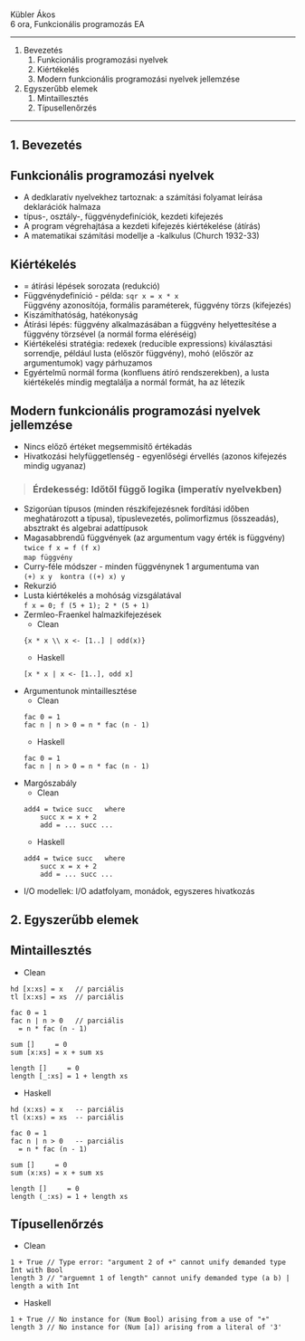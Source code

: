 #

Kübler Ákos<br>
6 ora, Funkcionális programozás EA

---
1. Bevezetés
    1. Funkcionális programozási nyelvek
    2. Kiértékelés
    3. Modern funkcionális programozási nyelvek jellemzése
2. Egyszerűbb elemek
    1. Mintaillesztés
    2. Típusellenőrzés
---

## 1. Bevezetés
## Funkcionális programozási nyelvek
- A dedklaratív nyelvekhez tartoznak: a számítási folyamat leírása deklarációk halmaza
- típus-, osztály-, függvénydefiníciók, kezdeti kifejezés
- A program végrehajtása a kezdeti kifejezés kiértékelése (átírás)
- A matematikai számítási modellje a <lambda>-kalkulus (Church 1932-33)

## Kiértékelés
- = átírási lépések sorozata (redukció)
- Függvénydefiníció - példa: `sqr x = x * x`<br>
Függvény azonosítója, formális paraméterek, függvény törzs (kifejezés)
- Kiszámíthatóság, hatékonyság
- Átírási lépés: függvény alkalmazásában a függvény helyettesítése a függvény törzsével (a normál forma eléréséig)
- Kiértékelési stratégia: redexek (reducible expressions) kiválasztási sorrendje, például lusta (először függvény), mohó (először az argumentumok) vagy párhuzamos
- Egyértelmű normál forma (konfluens átíró rendszerekben), a lusta kiértékelés mindig megtalálja a normál formát, ha az létezik

## Modern funkcionális programozási nyelvek jellemzése
- Nincs előző értéket megsemmisítő értékadás
- Hivatkozási helyfüggetlenség - egyenlőségi érvellés (azonos kifejezés mindig ugyanaz)
>### Érdekesség: Időtől függő logika (imperatív nyelvekben)
- Szigorúan típusos (minden részkifejezésnek fordítási időben meghatározott a típusa), típuslevezetés, polimorfizmus (összeadás), absztrakt és algebrai adattípusok
- Magasabbrendű függvények (az argumentum vagy érték is függvény)<br>
`twice f x = f (f x)`<br>
`map függvény`
- Curry-féle módszer - minden függvénynek 1 argumentuma van<br>
`(+) x y  kontra ((+) x) y`
- Rekurzió
- Lusta kiértékelés a mohóság vizsgálatával<br>
`f x = 0; f (5 + 1); 2 * (5 + 1)`
- Zermleo-Fraenkel halmazkifejezések
    - Clean
    ```
    {x * x \\ x <- [1..] | odd(x)}
    ```
    - Haskell
    ```
    [x * x | x <- [1..], odd x]
    ```
- Argumentunok mintaillesztése
    - Clean
    ```
    fac 0 = 1
    fac n | n > 0 = n * fac (n - 1)
    ```
    - Haskell
    ```
    fac 0 = 1
    fac n | n > 0 = n * fac (n - 1)
    ```
- Margószabály
    - Clean
    ```
    add4 = twice succ   where
        succ x = x + 2
        add = ... succ ...
    ```
    - Haskell
    ```
    add4 = twice succ   where
        succ x = x + 2
        add = ... succ ...
    ```
- I/O modellek: I/O adatfolyam, monádok, egyszeres hivatkozás
## 2. Egyszerűbb elemek
## Mintaillesztés
- Clean
```
hd [x:xs] = x   // parciális
tl [x:xs] = xs  // parciális

fac 0 = 1
fac n | n > 0   // parciális
  = n * fac (n - 1)

sum []     = 0
sum [x:xs] = x + sum xs

length []     = 0
length [_:xs] = 1 + length xs
```
- Haskell
```
hd (x:xs) = x   -- parciális
tl (x:xs) = xs  -- parciális

fac 0 = 1
fac n | n > 0   -- parciális
  = n * fac (n - 1)

sum []     = 0
sum (x:xs) = x + sum xs

length []     = 0
length (_:xs) = 1 + length xs
```
## Típusellenőrzés
- Clean
```
1 + True // Type error: "argument 2 of +" cannot unify demanded type Int with Bool
length 3 // "arguemnt 1 of length" cannot unify demanded type (a b) | length a with Int
```
- Haskell
```
1 + True // No instance for (Num Bool) arising from a use of "+"
length 3 // No instance for (Num [a]) arising from a literal of '3'
```
